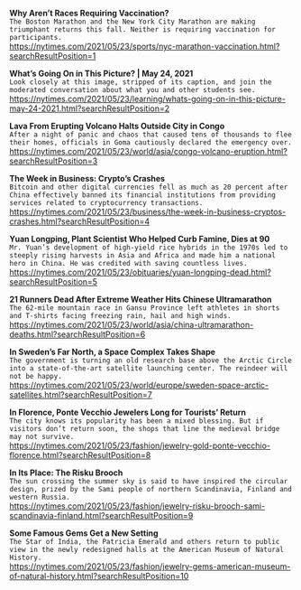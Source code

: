 **Why Aren’t Races Requiring Vaccination?**\
`The Boston Marathon and the New York City Marathon are making triumphant returns this fall. Neither is requiring vaccination for participants.`\
https://nytimes.com/2021/05/23/sports/nyc-marathon-vaccination.html?searchResultPosition=1

**What’s Going On in This Picture? | May 24, 2021**\
`Look closely at this image, stripped of its caption, and join the moderated conversation about what you and other students see.`\
https://nytimes.com/2021/05/23/learning/whats-going-on-in-this-picture-may-24-2021.html?searchResultPosition=2

**Lava From Erupting Volcano Halts Outside City in Congo**\
`After a night of panic and chaos that caused tens of thousands to flee their homes, officials in Goma cautiously declared the emergency over.`\
https://nytimes.com/2021/05/23/world/asia/congo-volcano-eruption.html?searchResultPosition=3

**The Week in Business: Crypto’s Crashes**\
`Bitcoin and other digital currencies fell as much as 20 percent after China effectively banned its financial institutions from providing services related to cryptocurrency transactions.`\
https://nytimes.com/2021/05/23/business/the-week-in-business-cryptos-crashes.html?searchResultPosition=4

**Yuan Longping, Plant Scientist Who Helped Curb Famine, Dies at 90**\
`Mr. Yuan’s development of high-yield rice hybrids in the 1970s led to steeply rising harvests in Asia and Africa and made him a national hero in China. He was credited with saving countless lives.`\
https://nytimes.com/2021/05/23/obituaries/yuan-longping-dead.html?searchResultPosition=5

**21 Runners Dead After Extreme Weather Hits Chinese Ultramarathon**\
`The 62-mile mountain race in Gansu Province left athletes in shorts and T-shirts facing freezing rain, hail and high winds.`\
https://nytimes.com/2021/05/23/world/asia/china-ultramarathon-deaths.html?searchResultPosition=6

**In Sweden’s Far North, a Space Complex Takes Shape**\
`The government is turning an old research base above the Arctic Circle into a state-of-the-art satellite launching center. The reindeer will not be happy.`\
https://nytimes.com/2021/05/23/world/europe/sweden-space-arctic-satellites.html?searchResultPosition=7

**In Florence, Ponte Vecchio Jewelers Long for Tourists’ Return**\
`The city knows its popularity has been a mixed blessing. But if visitors don’t return soon, the shops that line the medieval bridge may not survive.`\
https://nytimes.com/2021/05/23/fashion/jewelry-gold-ponte-vecchio-florence.html?searchResultPosition=8

**In Its Place: The Risku Brooch**\
`The sun crossing the summer sky is said to have inspired the circular design, prized by the Sami people of northern Scandinavia, Finland and western Russia.`\
https://nytimes.com/2021/05/23/fashion/jewelry-risku-brooch-sami-scandinavia-finland.html?searchResultPosition=9

**Some Famous Gems Get a New Setting**\
`The Star of India, the Patricia Emerald and others return to public view in the newly redesigned halls at the American Museum of Natural History.`\
https://nytimes.com/2021/05/23/fashion/jewelry-gems-american-museum-of-natural-history.html?searchResultPosition=10

